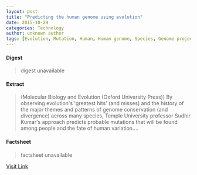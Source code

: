 ```yaml
---
layout: post
title: "Predicting the human genome using evolution"
date: 2015-10-29
categories: Technology
author: unknown author
tags: [Evolution, Mutation, Human, Human genome, Species, Genome project, Genome, Mathematical and theoretical biology, Evolutionary biology, Bioinformatics, Biotechnology, Biology, Genetics, Life sciences, Organisms]
---
```



#### Digest
>digest unavailable

#### Extract
>(Molecular Biology and Evolution (Oxford University Press)) By observing evolution's 'greatest hits' (and misses) and the history of the major themes and patterns of genome conservation (and divergence) across many species, Temple University professor Sudhir Kumar's approach predicts probable mutations that will be found among people and the fate of human variation....

#### Factsheet
>factsheet unavailable

[Visit Link](http://www.eurekalert.org/pub_releases/2015-10/mbae-pth102815.php)


